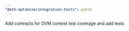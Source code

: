 ```yaml
---
"@eth-optimism/integration-tests": patch
---
```


Add contracts for OVM context test coverage and add tests
